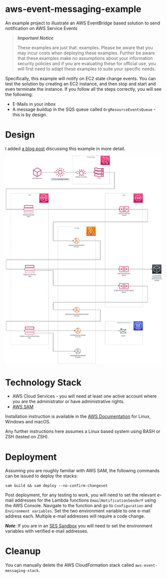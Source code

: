 # aws-event-messaging-example

An example project to illustrate an AWS EventBridge based solution to send notification on AWS Service Events

> _**Important Notice**_
>
> These examples are just that: examples. Please be aware that you may incur costs when deploying these examples. Further be aware that these examples make no assumptions about your information security policies and if you are evaluating these for official use, you will first need to adapt these examples to suite your specific needs.

Specifically, this example will notify on EC2 state change events. You can test the solution by creating an EC2 instance, and then stop and start and even terminate the instance. If you follow all the steps correctly, you will see the following:

* E-Mails in your inbox
* A message buildup in the SQS queue called `OrgResourceEventsQueue` - this is by design.

# Design

I added [a blog post](https://www.nicc777.com/blog/2022/2022-07-31.html) discussing this example in more detail.

![design](images/blog_post_diagrams-example_ecenario.drawio.png)

# Technology Stack

* AWS Cloud Services - you will need at least one active account where you are the administrator or have administrative rights.
* [AWS SAM](https://aws.amazon.com/serverless/sam/)

Installation instruction is available in the [AWS Documentation](https://docs.aws.amazon.com/serverless-application-model/latest/developerguide/serverless-sam-cli-install.html) for Linux, Windows and macOS.

Any further instructions here assumes a Linux based system using BASH or ZSH (tested on ZSH).

# Deployment

Assuming you are roughly familiar with AWS SAM, the following commands can be issued to deploy the stacks:

```shell
sam build && sam deploy --no-confirm-changeset
```

Post deployment, for any testing to work, you will need to set the relevant e-mail addresses for the Lambda functions `EmailNotificationSenderF` using the AWS Console. Navigate to the function and go to `Configuration` and `Environment variables`. Set the two environment variable to one e-mail address each. Multiple e-mail addresses will require a code change.

_**Note**_: If you are in an [SES Sandbox](https://docs.aws.amazon.com/ses/latest/dg/request-production-access.html) you will need to set the environment variables with verified e-mail addresses.

# Cleanup

You can manually delete the AWS CloudFormation stack called `aws-event-messaging-stack`.
